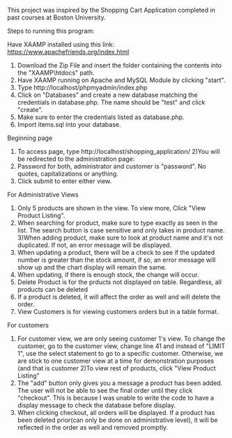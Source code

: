 This project was inspired by the Shopping Cart Application completed in past courses at Boston University.

Steps to running this program:

Have XAAMP installed using this link: https://www.apachefriends.org/index.html

1) Download the Zip File and insert the folder containing the contents into the  "XAAMP\htdocs" path.
2) Have XAAMP running on Apache and MySQL Module by clicking "start".
3) Type http://localhost/phpmyadmin/index.php
4) Click on "Databases" and create a new database matching the credentials in database.php. The name should be "test" and click "create".
5) Make sure to enter the credentials listed as database.php.
6) Import items.sql into your database.



Beginning page
1) To access page, type http://localhost/shopping_application/
2)You will be redirected to the administration page:
3) Password for both, administrator and customer is "password". No quotes, capitalizations or anything.
4) Click submit to enter either view.

For Administrative Views
1) Only 5 products are shown in the view. To view more, Click "View Product Listing".
2) When searching for product, make sure to type exactly as seen in the list. The search button is case sensitive and only takes in product name.
3)When adding product, make sure to look at product name and it's not duplicated. If not, an error message will be displayed.
4) When updating a product, there will be a check to see if the updated number is greater than the stock
amount, if so, an error message will show up and the chart display will remain the same.
5) When updating, if there is enough stock, the change will occur.
6) Delete Product is for the prducts not displayed on table. Regardless, all products can be deleted
7) If a product is deleted, it will affect the order as well and will delete the order.
8) View Customers is for viewing customers orders but in a table format.

For customers
1) For customer view, we are only seeing customer 1's view. To change the customer, go to the customer view, change line 41 and instead of "LIMIT 1", use the select statement to go to a specific customer.
Otherwise, we are stick to one customer view at a time for demonstration purposes (and that is customer 
2)To view rest of products, click "View Product Listing"
3) The "add" button only gives you a message a product has been added. The user will not be able to see
the final order until they click "checkout". This is because I was unable to write the code to have a display message to check the database before display.
4) When clicking checkout, all orders will be displayed. If a product has been deleted prior(can only be done on administrative level), it will be reflected in the order as well and removed promptly.




